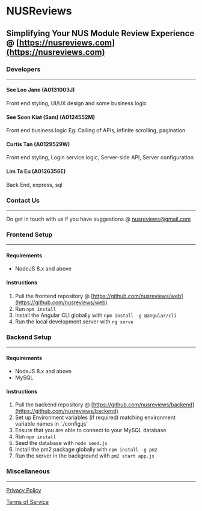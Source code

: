 # NUSReviews

## Simplifying Your NUS Module Review Experience @ [https://nusreviews.com](https://nusreviews.com)

### Developers
---
#### See Loo Jane (A0131003J)
Front end styling, UI/UX design and some business logic

#### See Soon Kiat (Sam) (A0124552M)
Front end business logic Eg: Calling of APIs, infinite scrolling, pagination

#### Curtis Tan (A0129529W)
Front end styling, Login service logic, Server-side API, Server configuration

#### Lim Ta Eu (A0126356E)
Back End, express, sql

### Contact Us
---
Do get in touch with us if you have suggestions @ [nusreviews@gmail.com](nusreviews@gmail.com)

### Frontend Setup
---

#### Requirements
- NodeJS 8.x and above

#### Instructions
1. Pull the frontend repository @ [https://github.com/nusreviews/web](https://github.com/nusreviews/web)
2. Run `npm install`
3. Install the Angular CLI globally with `npm install -g @angular/cli`
4. Run the local development server with `ng serve`

### Backend Setup
---

#### Requirements
- NodeJS 8.x and above
- MySQL

#### Instructions
1. Pull the backend repository @ [https://github.com/nusreviews/backend](https://github.com/nusreviews/backend)
2. Set up Environment variables (if required) matching environment variable names in './config.js'
3. Ensure that you are able to connect to your MySQL database
4. Run `npm install`
5. Seed the database with `node seed.js`
6. Install the pm2 package globally with `npm install -g pm2`
7. Run the server in the background with `pm2 start app.js`

### Miscellaneous
---

[Privacy Policy](https://nusreviews.com/privacy)

[Terms of Service](https://nusreviews.com/tos)
